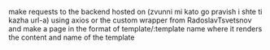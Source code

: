 make requests to the backend hosted on (zvunni mi kato go pravish i shte ti kazha url-a) using axios or the custom wrapper from RadoslavTsvetsnov and make a page in the format of template/:template name where it renders the content and name of the template
